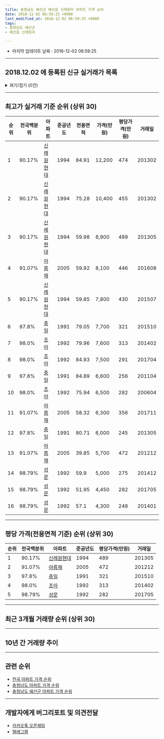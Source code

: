 ```yaml
---
title: 충청남도 예산군 예산읍 신례원리 아파트 가격 순위
date: 2018-12-02 06:59:25 +0900
last_modified_at: 2018-12-02 06:59:25 +0900
tags:
- 충청남도 예산군
- 예산읍 신례원리

---
```


* 마지막 업데이트 날짜 : 2018-12-02 06:59:25

---

## 2018.12.02 에 등록된 신규 실거래가 목록

<details>
<summary>펴기/접기 (0건)</summary>
<div markdown="1">

|아파트|전국백분위|준공년도|전용면적|가격(만원)|평당가격(만원)|거래일|
|---|---|---|---|---|---|---|
|없음|||||||


</div>
</details>

---

## 최고가 실거래 기준 순위 (상위 30)


|순위|전국백분위|아파트|준공년도|전용면적|가격(만원)|평당가격(만원)|거래일|
|---|---|---|---|---|---|---|---|
|1|90.17%|[신례원현대](https://search.naver.com/search.naver?query=%EC%B6%A9%EC%B2%AD%EB%82%A8%EB%8F%84+%EC%98%88%EC%82%B0%EA%B5%B0+%EC%98%88%EC%82%B0%EC%9D%8D+%EC%8B%A0%EB%A1%80%EC%9B%90%EB%A6%AC+%EC%8B%A0%EB%A1%80%EC%9B%90%ED%98%84%EB%8C%80)|1994|84.91|12,200|474|201302|
|2|90.17%|[신례원현대](https://search.naver.com/search.naver?query=%EC%B6%A9%EC%B2%AD%EB%82%A8%EB%8F%84+%EC%98%88%EC%82%B0%EA%B5%B0+%EC%98%88%EC%82%B0%EC%9D%8D+%EC%8B%A0%EB%A1%80%EC%9B%90%EB%A6%AC+%EC%8B%A0%EB%A1%80%EC%9B%90%ED%98%84%EB%8C%80)|1994|75.28|10,400|455|201302|
|3|90.17%|[신례원현대](https://search.naver.com/search.naver?query=%EC%B6%A9%EC%B2%AD%EB%82%A8%EB%8F%84+%EC%98%88%EC%82%B0%EA%B5%B0+%EC%98%88%EC%82%B0%EC%9D%8D+%EC%8B%A0%EB%A1%80%EC%9B%90%EB%A6%AC+%EC%8B%A0%EB%A1%80%EC%9B%90%ED%98%84%EB%8C%80)|1994|59.98|8,900|489|201305|
|4|91.07%|[아름채](https://search.naver.com/search.naver?query=%EC%B6%A9%EC%B2%AD%EB%82%A8%EB%8F%84+%EC%98%88%EC%82%B0%EA%B5%B0+%EC%98%88%EC%82%B0%EC%9D%8D+%EC%8B%A0%EB%A1%80%EC%9B%90%EB%A6%AC+%EC%95%84%EB%A6%84%EC%B1%84)|2005|59.92|8,100|446|201608|
|5|90.17%|[신례원현대](https://search.naver.com/search.naver?query=%EC%B6%A9%EC%B2%AD%EB%82%A8%EB%8F%84+%EC%98%88%EC%82%B0%EA%B5%B0+%EC%98%88%EC%82%B0%EC%9D%8D+%EC%8B%A0%EB%A1%80%EC%9B%90%EB%A6%AC+%EC%8B%A0%EB%A1%80%EC%9B%90%ED%98%84%EB%8C%80)|1994|59.85|7,800|430|201507|
|6|97.8%|[충일](https://search.naver.com/search.naver?query=%EC%B6%A9%EC%B2%AD%EB%82%A8%EB%8F%84+%EC%98%88%EC%82%B0%EA%B5%B0+%EC%98%88%EC%82%B0%EC%9D%8D+%EC%8B%A0%EB%A1%80%EC%9B%90%EB%A6%AC+%EC%B6%A9%EC%9D%BC)|1991|79.05|7,700|321|201510|
|7|98.0%|[조아](https://search.naver.com/search.naver?query=%EC%B6%A9%EC%B2%AD%EB%82%A8%EB%8F%84+%EC%98%88%EC%82%B0%EA%B5%B0+%EC%98%88%EC%82%B0%EC%9D%8D+%EC%8B%A0%EB%A1%80%EC%9B%90%EB%A6%AC+%EC%A1%B0%EC%95%84)|1992|79.96|7,600|313|201402|
|8|98.0%|[조아](https://search.naver.com/search.naver?query=%EC%B6%A9%EC%B2%AD%EB%82%A8%EB%8F%84+%EC%98%88%EC%82%B0%EA%B5%B0+%EC%98%88%EC%82%B0%EC%9D%8D+%EC%8B%A0%EB%A1%80%EC%9B%90%EB%A6%AC+%EC%A1%B0%EC%95%84)|1992|84.93|7,500|291|201704|
|9|97.8%|[충일](https://search.naver.com/search.naver?query=%EC%B6%A9%EC%B2%AD%EB%82%A8%EB%8F%84+%EC%98%88%EC%82%B0%EA%B5%B0+%EC%98%88%EC%82%B0%EC%9D%8D+%EC%8B%A0%EB%A1%80%EC%9B%90%EB%A6%AC+%EC%B6%A9%EC%9D%BC)|1991|84.89|6,600|256|201104|
|10|98.0%|[조아](https://search.naver.com/search.naver?query=%EC%B6%A9%EC%B2%AD%EB%82%A8%EB%8F%84+%EC%98%88%EC%82%B0%EA%B5%B0+%EC%98%88%EC%82%B0%EC%9D%8D+%EC%8B%A0%EB%A1%80%EC%9B%90%EB%A6%AC+%EC%A1%B0%EC%95%84)|1992|75.94|6,500|282|200604|
|11|91.07%|[아름채](https://search.naver.com/search.naver?query=%EC%B6%A9%EC%B2%AD%EB%82%A8%EB%8F%84+%EC%98%88%EC%82%B0%EA%B5%B0+%EC%98%88%EC%82%B0%EC%9D%8D+%EC%8B%A0%EB%A1%80%EC%9B%90%EB%A6%AC+%EC%95%84%EB%A6%84%EC%B1%84)|2005|58.32|6,300|356|201711|
|12|97.8%|[충일](https://search.naver.com/search.naver?query=%EC%B6%A9%EC%B2%AD%EB%82%A8%EB%8F%84+%EC%98%88%EC%82%B0%EA%B5%B0+%EC%98%88%EC%82%B0%EC%9D%8D+%EC%8B%A0%EB%A1%80%EC%9B%90%EB%A6%AC+%EC%B6%A9%EC%9D%BC)|1991|80.71|6,000|245|201305|
|13|91.07%|[아름채](https://search.naver.com/search.naver?query=%EC%B6%A9%EC%B2%AD%EB%82%A8%EB%8F%84+%EC%98%88%EC%82%B0%EA%B5%B0+%EC%98%88%EC%82%B0%EC%9D%8D+%EC%8B%A0%EB%A1%80%EC%9B%90%EB%A6%AC+%EC%95%84%EB%A6%84%EC%B1%84)|2005|39.85|5,700|472|201212|
|14|98.79%|[성문](https://search.naver.com/search.naver?query=%EC%B6%A9%EC%B2%AD%EB%82%A8%EB%8F%84+%EC%98%88%EC%82%B0%EA%B5%B0+%EC%98%88%EC%82%B0%EC%9D%8D+%EC%8B%A0%EB%A1%80%EC%9B%90%EB%A6%AC+%EC%84%B1%EB%AC%B8)|1992|59.9|5,000|275|201412|
|15|98.79%|[성문](https://search.naver.com/search.naver?query=%EC%B6%A9%EC%B2%AD%EB%82%A8%EB%8F%84+%EC%98%88%EC%82%B0%EA%B5%B0+%EC%98%88%EC%82%B0%EC%9D%8D+%EC%8B%A0%EB%A1%80%EC%9B%90%EB%A6%AC+%EC%84%B1%EB%AC%B8)|1992|51.95|4,450|282|201705|
|16|98.79%|[성문](https://search.naver.com/search.naver?query=%EC%B6%A9%EC%B2%AD%EB%82%A8%EB%8F%84+%EC%98%88%EC%82%B0%EA%B5%B0+%EC%98%88%EC%82%B0%EC%9D%8D+%EC%8B%A0%EB%A1%80%EC%9B%90%EB%A6%AC+%EC%84%B1%EB%AC%B8)|1992|57.1|4,300|248|201401|


---

## 평당 가격(전용면적 기준) 순위 (상위 30)


|순위|전국백분위|아파트|준공년도|평당가격(만원)|거래일|
|---|---|---|---|---|---|
|1|90.17%|[신례원현대](https://search.naver.com/search.naver?query=%EC%B6%A9%EC%B2%AD%EB%82%A8%EB%8F%84+%EC%98%88%EC%82%B0%EA%B5%B0+%EC%98%88%EC%82%B0%EC%9D%8D+%EC%8B%A0%EB%A1%80%EC%9B%90%EB%A6%AC+%EC%8B%A0%EB%A1%80%EC%9B%90%ED%98%84%EB%8C%80)|1994|489|201305|
|2|91.07%|[아름채](https://search.naver.com/search.naver?query=%EC%B6%A9%EC%B2%AD%EB%82%A8%EB%8F%84+%EC%98%88%EC%82%B0%EA%B5%B0+%EC%98%88%EC%82%B0%EC%9D%8D+%EC%8B%A0%EB%A1%80%EC%9B%90%EB%A6%AC+%EC%95%84%EB%A6%84%EC%B1%84)|2005|472|201212|
|3|97.8%|[충일](https://search.naver.com/search.naver?query=%EC%B6%A9%EC%B2%AD%EB%82%A8%EB%8F%84+%EC%98%88%EC%82%B0%EA%B5%B0+%EC%98%88%EC%82%B0%EC%9D%8D+%EC%8B%A0%EB%A1%80%EC%9B%90%EB%A6%AC+%EC%B6%A9%EC%9D%BC)|1991|321|201510|
|4|98.0%|[조아](https://search.naver.com/search.naver?query=%EC%B6%A9%EC%B2%AD%EB%82%A8%EB%8F%84+%EC%98%88%EC%82%B0%EA%B5%B0+%EC%98%88%EC%82%B0%EC%9D%8D+%EC%8B%A0%EB%A1%80%EC%9B%90%EB%A6%AC+%EC%A1%B0%EC%95%84)|1992|313|201402|
|5|98.79%|[성문](https://search.naver.com/search.naver?query=%EC%B6%A9%EC%B2%AD%EB%82%A8%EB%8F%84+%EC%98%88%EC%82%B0%EA%B5%B0+%EC%98%88%EC%82%B0%EC%9D%8D+%EC%8B%A0%EB%A1%80%EC%9B%90%EB%A6%AC+%EC%84%B1%EB%AC%B8)|1992|282|201705|


---

## 최근 3개월 거래량 순위 (상위 30)


<div style="width:100%;">
    <canvas id="deal_count_ranking" height="250"></canvas>
</div>


<script>
new Chart(document.getElementById("deal_count_ranking"), {
    type: 'horizontalBar',
    data: {
        labels: ['신례원현대', '성문', '조아'],
        datasets: [{
            label: '실거래 수',
            data: [3, 2, 1],
            borderColor: "rgba(255, 0, 128, 1)",
            backgroundColor: "rgba(255, 0, 128, 0.5)",
            fill: false,
        }]
    },
    options: {
        responsive: true,
        title: {
            display: true,
            text: '최근 3개월 거래량 순위'
        },
        tooltips: {
            mode: 'index',
            intersect: false,
            callbacks: {
                title: function(tooltipItems, data) {
                    return "실거래 수:";
                },
                label: function(tooltipItem, data) {
                    return data.labels[tooltipItem.index] + ": " + tooltipItem.xLabel;
                }
            }
        },
        hover: {
            mode: 'nearest',
            intersect: true
        },
        scales: {
            xAxes: [{
                display: true,
                scaleLabel: {
                    display: true,
                    labelString: '실거래 수'
                },
                ticks: {
                    suggestedMin: 0,
                }
            }],
            yAxes: [{
                display: true,
                ticks: {
                    autoSkip: false,
                    callback: function(value, index, values) {
                        if (value.length > 15)
                            return value.substr(0, 13) + "...";
                        else
                            return value;
                    }
                },
                scaleLabel: {
                    display: false,
                }
            }]
        }
    }
});

</script>


---

## 10년 간 거래량 추이


<div style="width:100%;">
    <canvas id="deal_progress" height="250"></canvas>
</div>

<script>
new Chart(document.getElementById("deal_progress"), {
    type: 'line',
    data: {
        labels: ['200812','200901','200902','200903','200904','200905','200906','200907','200908','200909','200910','200911','200912','201001','201002','201003','201004','201005','201006','201007','201008','201009','201010','201011','201012','201101','201102','201103','201104','201105','201106','201107','201108','201109','201110','201111','201112','201201','201202','201203','201204','201205','201206','201207','201208','201209','201210','201211','201212','201301','201302','201303','201304','201305','201306','201307','201308','201309','201310','201311','201312','201401','201402','201403','201404','201405','201406','201407','201408','201409','201410','201411','201412','201501','201502','201503','201504','201505','201506','201507','201508','201509','201510','201511','201512','201601','201602','201603','201604','201605','201606','201607','201608','201609','201610','201611','201612','201701','201702','201703','201704','201705','201706','201707','201708','201709','201710','201711','201712','201801','201802','201803','201804','201805','201806','201807','201808','201809','201810','201811','201812'],
        datasets: [{
            label: '실거래 수',
            pointRadius: 1,
            data: [1, 4, 5, 5, 7, 4, 4, 2, 3, 6, 3, 4, 3, 1, 3, 5, 3, 3, 1, 5, 4, 0, 7, 3, 5, 4, 2, 7, 11, 10, 7, 4, 3, 4, 12, 5, 8, 2, 6, 5, 7, 6, 8, 5, 3, 6, 7, 5, 6, 3, 8, 8, 12, 10, 10, 2, 5, 2, 5, 5, 6, 5, 6, 10, 5, 4, 1, 5, 4, 7, 6, 7, 6, 6, 10, 7, 2, 3, 2, 8, 3, 3, 8, 7, 6, 1, 6, 4, 5, 6, 3, 2, 4, 4, 2, 4, 3, 1, 2, 7, 4, 5, 3, 2, 2, 8, 7, 4, 5, 5, 5, 12, 7, 5, 1, 4, 3, 4, 5, 1, 0],
            borderColor: "rgba(255, 201, 14, 1)",
            backgroundColor: "rgba(255, 201, 14, 0.5)",
            fill: true,
        }]
    },
    options: {
        responsive: true,
        title: {
            display: true,
            text: '10년간 거래량 추이'
        },
        tooltips: {
            mode: 'index',
            intersect: false,
        },
        hover: {
            mode: 'nearest',
            intersect: true
        },
        scales: {
            xAxes: [{
                display: true,
                scaleLabel: {
                    display: true,
                    labelString: '년/월'
                }
            }],
            yAxes: [{
                display: true,
                ticks: {
                    suggestedMin: 0,
                },
                scaleLabel: {
                    display: true,
                    labelString: '실거래 수'
                }
            }]
        }
    }
});

</script>


---

## 관련 순위

- [전국 아파트 가격 순위](https://inasie.github.io/apt-ranking/전국)
- [충청남도 아파트 가격 순위](https://inasie.github.io/apt-ranking/충청남도)
- [충청남도 예산군 아파트 가격 순위](https://inasie.github.io/apt-ranking/충청남도-예산군)


---

## 개발자에게 버그리포트 및 의견전달

- [카카오톡 오픈채팅](https://open.kakao.com/o/gLJUAP4)
- [텔레그램](https://t.me/inasie)

